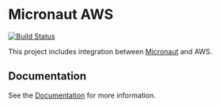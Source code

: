 # Micronaut AWS

[![Build Status](https://travis-ci.org/micronaut-projects/micronaut-aws.svg?branch=master)](https://travis-ci.org/micronaut-projects/micronaut-aws)

This project includes integration between [Micronaut](http://micronaut.io) and AWS.

## Documentation

See the [Documentation](https://micronaut-projects.github.io/micronaut-aws/latest/guide) for more information.

